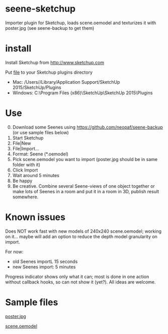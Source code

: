 # seene-sketchup
Importer plugin for Sketchup, loads scene.oemodel and texturizes it with poster.jpg  (see seene-backup to get them)

# install

Install Sketchup from http://www.sketchup.com

Put [file](seene.rb) to your Sketchup plugins directory
* Mac: /Users/<your user name>/Library/Application Support/SketchUp 2015/SketchUp/Plugins
* Windows: C:\Program Files (x86)\SketchUp\SketchUp 2015\Plugins

# Use

0. Download some Seenes using https://github.com/neopaf/seene-backup (or use sample files below)
1. Start Sketchup
2. File|New
3. File|Import...
4. Format: Seene (*.oemodel)
5. Pick scene.oemodel you want to import (poster.jpg should be in same folder with it)
6. Click Import
7. Wait around 5 minutes
8. Be happy
9. Be creative. Combine several Seene-views of one object together or make lots of Seenes in a room and put it in a room in 3D, publish result somewhere.

# Known issues

Does NOT work fast with new models of 240x240 scene.oemodel; working on it... maybe will add an option to reduce the depth model granularity on import.

For now: 
* old Seenes importL 15 seconds
* new Seenes import: 5 minutes

Progress indicator shows only what it can; most is done in one action without callback hooks, so can not show it (yet?). All ideas are welcome.

# Sample files

[poster.jpg](samples/paf-first-staffpick/poster.jpg)

[scene.oemodel](samples/paf-first-staffpick/scene.oemodel)
